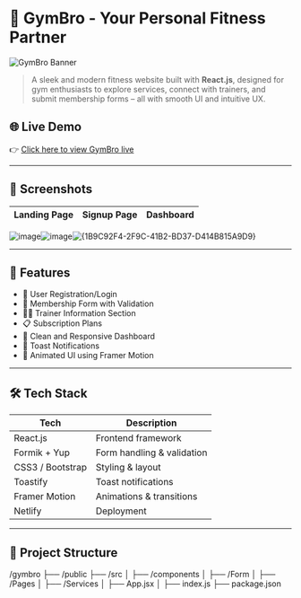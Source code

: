 # 💪 GymBro - Your Personal Fitness Partner

![GymBro Banner](https://your-banner-url-if-any.com)

> A sleek and modern fitness website built with **React.js**, designed for gym enthusiasts to explore services, connect with trainers, and submit membership forms – all with smooth UI and intuitive UX.

## 🌐 Live Demo

👉 [Click here to view GymBro live](https://gymbrovijay.netlify.app/)

---

## 📸 Screenshots

| Landing Page | Signup Page | Dashboard |
|-----------|-------------|-----------|
 ![image](https://github.com/user-attachments/assets/0a65e137-76df-45ed-9c84-4d69bfc6e304)![image](https://github.com/user-attachments/assets/081735f5-c024-47df-b943-85c60361e8bf)![{1B9C92F4-2F9C-41B2-BD37-D414B815A9D9}](https://github.com/user-attachments/assets/4d0b60de-4a53-49bc-a45a-945f1a965f7a)

---

## 🚀 Features

- 🔐 User Registration/Login
- 🧾 Membership Form with Validation
- 🧑‍🏫 Trainer Information Section
- 📋 Subscription Plans
- 🎯 Clean and Responsive Dashboard
- 💬 Toast Notifications
- 🎨 Animated UI using Framer Motion

---

## 🛠️ Tech Stack

| Tech        | Description                    |
|-------------|--------------------------------|
| React.js    | Frontend framework             |
| Formik + Yup | Form handling & validation    |
| CSS3 / Bootstrap | Styling & layout         |
| Toastify    | Toast notifications            |
| Framer Motion | Animations & transitions     |
| Netlify     | Deployment                     |

---

## 🧭 Project Structure

/gymbro
├── /public
├── /src
│ ├── /components
│ ├── /Form
│ ├── /Pages
│ ├── /Services
│ ├── App.jsx
│ ├── index.js
├── package.json
